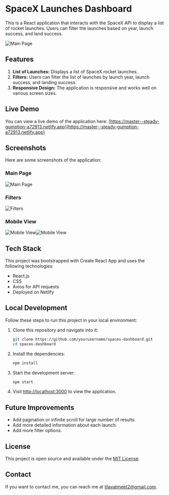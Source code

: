 # SpaceX Launches Dashboard

This is a React application that interacts with the SpaceX API to display a list of rocket launches. Users can filter the launches based on year, launch success, and land success.

![Main Page]("https://github.com/meettilavat/spacex-launches/blob/master/screenshots/Screenshot%202023-05-15%20at%2021-55-04%20React%20App.png?raw=true")

## Features

1. **List of Launches:** Displays a list of SpaceX rocket launches.
2. **Filters:** Users can filter the list of launches by launch year, launch success, and landing success.
3. **Responsive Design:** The application is responsive and works well on various screen sizes.

## Live Demo

You can view a live demo of the application here: [https://master--steady-gumption-a72913.netlify.app](https://master--steady-gumption-a72913.netlify.app)

## Screenshots

Here are some screenshots of the application:

### Main Page

![Main Page](https://github.com/meettilavat/spacex-launches/blob/master/screenshots/Screenshot%202023-05-15%20at%2021-55-04%20React%20App.png?raw=true)

### Filters

![Filters](https://github.com/meettilavat/spacex-launches/blob/master/screenshots/Screenshot%202023-05-15%20at%2021-55-23%20React%20App.png)

### Mobile View

![Mobile View](https://github.com/meettilavat/spacex-launches/blob/master/screenshots/Screenshot%202023-05-15%20at%2022-08-08%20React%20App.png)![Mobile View](https://github.com/meettilavat/spacex-launches/blob/master/screenshots/Screenshot%202023-05-15%20at%2022-08-17%20React%20App.png)

## Tech Stack

This project was bootstrapped with Create React App and uses the following technologies:

- React.js
- CSS
- Axios for API requests
- Deployed on Netlify

## Local Development

Follow these steps to run this project in your local environment:

1. Clone this repository and navigate into it:

    ```bash
    git clone https://github.com/yourusername/spacex-dashboard.git
    cd spacex-dashboard
    ```

2. Install the dependencies:

    ```bash
    npm install
    ```

3. Start the development server:

    ```bash
    npm start
    ```

4. Visit [http://localhost:3000](http://localhost:3000) to view the application.

## Future Improvements

- Add pagination or infinite scroll for large number of results.
- Add more detailed information about each launch.
- Add more filter options.

## License

This project is open source and available under the [MIT License](LICENSE).

## Contact

If you want to contact me, you can reach me at <tilavatmeet2@gmail.com>.
